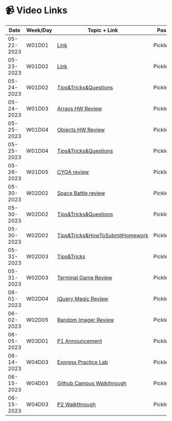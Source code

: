 # 📹 Video Links

| Date       | Week/Day    | Topic + Link          | Password |
|------------|----------|---------------|----------|
| 05-22-2023 | W01D01  | [Link](https://generalassembly.zoom.us/rec/share/1pS2AQgeNzCAlVbE2zyztZIy-BnVHSs8syWc_OD28An6aTzKFxlUCCVzB-0sASPp.xtDWDaLGz5SOTnNq)| Pickles0522!  |
| 05-23-2023 | W01D02   | [Link](https://generalassembly.zoom.us/rec/share/a3jVFxuTv7FhUcAaXyy-1hGeVKPZErxCj7eSy9o9xEsvE0zzIzG0N5STkV0o_Fmd.87t8GdY9C9l3OYuG)| Pickles0522! |
| 05-24-2023 | W01D02   | [Tips&Tricks&Questions](https://drive.google.com/file/d/1vIduE2-enqE9FqaSFilRzMZ40UEKblFF/view?usp=sharing)| Pickles0522! |
| 05-24-2023 | W01D03   | [Arrays HW Review](https://generalassembly.zoom.us/rec/share/bu9FaBfcFL56c_caUv-Zcz0sOSx5ccK2KdUqJd5yDSyUEV6zvdm8sdQayFOFpg8Z.q4SCDuyGjpkZCIRw)| Pickles0522! |
| 05-25-2023 | W01D04   | [Objects HW Review](https://generalassembly.zoom.us/rec/share/TLXvpMQpKton9u39c2b3M-MOtMZR9Wzz-VLvyNEXoLVL4zqH6nSvOsVzeXsUbV_U.tsbFVe23x8NOdw82?startTime=1685020001000)| Pickles0522! |
| 05-25-2023 | W01D04   | [Tips&Tricks&Questions](https://generalassembly.zoom.us/rec/share/TLXvpMQpKton9u39c2b3M-MOtMZR9Wzz-VLvyNEXoLVL4zqH6nSvOsVzeXsUbV_U.tsbFVe23x8NOdw82?startTime=1685022600000)| Pickles0522! |
| 05-26-2023 | W01D05   | [CYOA review](https://generalassembly.zoom.us/rec/share/2V3gVmb6Z2X9s4uRSmpWWR1nKjeF4fBow5Z-KW2bcQfT0iCe9GkV5ce37xPctKz2.pUL8e52tknqlaiId?startTime=1685123551000)| Pickles0522! |
| 05-30-2023 | W02D02   | [Space Battle review](https://generalassembly.zoom.us/rec/share/gUYSWJICXOWsJr8jWhut-oe9e0-qtLMY9gxo0Low-VrGl0WSsGZifIucIyjwoNp_.k8QneDrEvICb89x3?startTime=1685452493000)| Pickles0522! |
| 05-30-2023 | W02D02   | [Tips&Tricks&Questions](https://generalassembly.zoom.us/rec/share/gUYSWJICXOWsJr8jWhut-oe9e0-qtLMY9gxo0Low-VrGl0WSsGZifIucIyjwoNp_.k8QneDrEvICb89x3?startTime=1685453485000)| Pickles0522! |
| 05-30-2023 | W02D02   | [Tips&Tricks&HowToSubmitHomework](https://generalassembly.zoom.us/rec/share/cjndPywjvyF8bQhj1iVmTevpRlUdvCZTs6RDkp7mMyZHtIfss9nAAxy-actqA7Fn.1jszPpOlWMLPCmrI)| Pickles0522! |
| 05-31-2023 | W02D03   | [Tips&Tricks](https://generalassembly.zoom.us/rec/share/dSF9w1zqjqez-fNDcsWJvKa1lR98KGPr7376ItoJGIhnVgDH911KZQNlegh-_3tM.faB68WDOjFFjqfVf)| Pickles0522! |
| 05-31-2023 | W02D03   | [Terminal Game Review](https://generalassembly.zoom.us/rec/share/S66I12VFkxIpaqqR83Hwb6VTtHSrYJF4o5uIiROkwNwqkqmSZBQcj2T7d-nfuq0G.-nJ6Kxmn1cESyWur)| Pickles0522! |
| 06-01-2023 | W02D04   | [jQuery Magic Review](https://generalassembly.zoom.us/rec/share/WcYmuy4pcO_4Jy_T93etuA_jBLiHRAXx0Fh199qeXOYBP6vYtHTKLuBy084k336-.Jukj_tqJqN6AjIIO)| Pickles0522! |
| 06-02-2023 | W02D05   | [Random Imager Review](https://generalassembly.zoom.us/rec/share/VWaebnLTyPP3rUw_D7_VMN13kii8XwjFxTn1L5keVaiMfroDBZPhgfd8w2S9tCUy.pykLgfgq5YYmyrHX)| Pickles0522! |
| 06-05-2023 | W03D01   | [P1 Announcement](https://generalassembly.zoom.us/rec/share/vSGEb2ueohidi6UJZYPkeFngB38VJq6T0J9MSvOAu-0f3pbVTZNr01-QKpJxt4n2.yUNfh_ebUVN4TxOt)| Pickles0522! |
| 06-14-2023 | W04D03   | [Express Practice Lab](https://generalassembly.zoom.us/rec/share/_9YH1DOPEI-rSODYV9c677e0uuSMFStJJ4LXAw0IlYlCooxH52oFLHlipv8jTOOn.ySLE1DrAR-VBRRoc)| Pickles0522! |
| 06-15-2023 | W04D03   | [Github Campus Walkthrough](https://generalassembly.zoom.us/rec/share/sfKIBdqpMPFd4S0OrFD9XO0glEFoKLcdhqy5RZb8uEXm8Zr0wA9L0CgwOOLcckA.IO0pDRShvwy8ehCd)| Pickles0522! |
| 06-15-2023 | W04D03   | [P2 Walkthrough](https://generalassembly.zoom.us/rec/share/azfI5WRUJpYwL0wJEUQ3B1KXVF15YhHw9OgdxViMjvp1tS5ZZw2yfz4y-Cwmglhq.DZ2O14CKbS0h23ge)| Pickles0522! |


